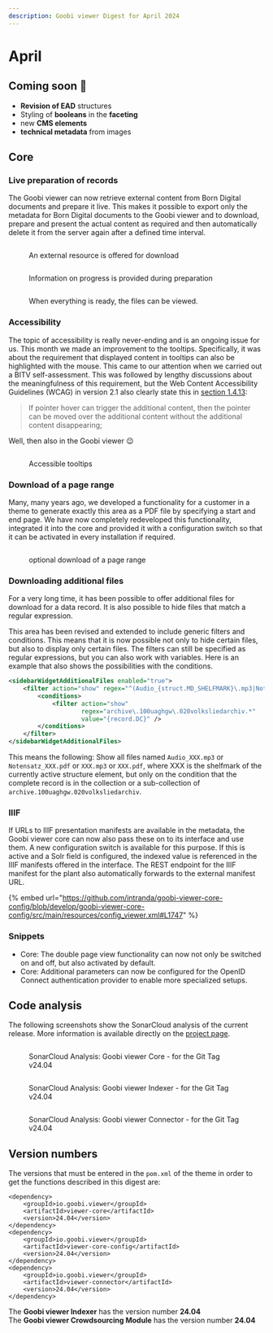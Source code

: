 ```yaml
---
description: Goobi viewer Digest for April 2024
---
```


# April

## Coming soon :rocket:&#x20;

* **Revision of EAD** structures
* Styling of **booleans** in the **faceting**
* new **CMS elements**
* **technical metadata** from images

## Core

### Live preparation of records

The Goobi viewer can now retrieve external content from Born Digital documents and prepare it live. This makes it possible to export only the metadata for Born Digital documents to the Goobi viewer and to download, prepare and present the actual content as required and then automatically delete it from the server again after a defined time interval.

<figure><img src="../.gitbook/assets/24.04_EN_1-external-ressources.png" alt=""><figcaption><p>An external resource is offered for download</p></figcaption></figure>

<figure><img src="../.gitbook/assets/24.04_EN_2-external-ressources.png" alt=""><figcaption><p>Information on progress is provided during preparation</p></figcaption></figure>

<figure><img src="../.gitbook/assets/24.04_EN_3-external-ressources.png" alt=""><figcaption><p>When everything is ready, the files can be viewed.</p></figcaption></figure>

### Accessibility

The topic of accessibility is really never-ending and is an ongoing issue for us. This month we made an improvement to the tooltips. Specifically, it was about the requirement that displayed content in tooltips can also be highlighted with the mouse. This came to our attention when we carried out a BITV self-assessment. This was followed by lengthy discussions about the meaningfulness of this requirement, but the Web Content Accessibility Guidelines (WCAG) in version 2.1 also clearly state this in [section 1.4.13](https://www.w3.org/TR/WCAG21/#content-on-hover-or-focus):

> If pointer hover can trigger the additional content, then the pointer can be moved over the additional content without the additional content disappearing;

Well, then also in the Goobi viewer :wink:

<figure><img src="../.gitbook/assets/24.04_EN_tooltips-a11y.gif" alt=""><figcaption><p>Accessible tooltips</p></figcaption></figure>

### Download of a page range

Many, many years ago, we developed a functionality for a customer in a theme to generate exactly this area as a PDF file by specifying a start and end page. We have now completely redeveloped this functionality, integrated it into the core and provided it with a configuration switch so that it can be activated in every installation if required.

<figure><img src="../.gitbook/assets/24.04_EN_page-range.png" alt=""><figcaption><p>optional download of a page range</p></figcaption></figure>

### Downloading additional files

For a very long time, it has been possible to offer additional files for download for a data record. It is also possible to hide files that match a regular expression.

This area has been revised and extended to include generic filters and conditions. This means that it is now possible not only to hide certain files, but also to display only certain files. The filters can still be specified as regular expressions, but you can also work with variables. Here is an example that also shows the possibilities with the conditions.

```xml
<sidebarWidgetAdditionalFiles enabled="true">
    <filter action="show" regex="^(Audio_{struct.MD_SHELFMARK}\.mp3|Notensatz_{struct.MD_SHELFMARK}\.pdf|{struct.MD_SHELFMARK}\.mp3|{struct.MD_SHELFMARK}\.pdf)$">
        <conditions>
            <filter action="show"
                    regex="archive\.100uaghgw\.020volksliedarchiv.*"
                    value="{record.DC}" />
        </conditions>
    </filter>
</sidebarWidgetAdditionalFiles>
```

This means the following: Show all files named `Audio_XXX.mp3` or `Notensatz_XXX.pdf` or `XXX.mp3` or `XXX.pdf`, where XXX is the shelfmark of the currently active structure element, but only on the condition that the complete record is in the collection or a sub-collection of `archive.100uaghgw.020volksliedarchiv`.

### IIIF

If URLs to IIIF presentation manifests are available in the metadata, the Goobi viewer core can now also pass these on to its interface and use them. A new configuration switch is available for this purpose. If this is active and a Solr field is configured, the indexed value is referenced in the IIIF manifests offered in the interface. The REST endpoint for the IIIF manifest for the plant also automatically forwards to the external manifest URL.

{% embed url="https://github.com/intranda/goobi-viewer-core-config/blob/develop/goobi-viewer-core-config/src/main/resources/config_viewer.xml#L1747" %}

### Snippets

* Core: The double page view functionality can now not only be switched on and off, but also activated by default.
* Core: Additional parameters can now be configured for the OpenID Connect authentication provider to enable more specialized setups.

## Code analysis

The following screenshots show the SonarCloud analysis of the current release. More information is available directly on the [project page](https://sonarcloud.io/organizations/intranda/projects).

<figure><img src="../.gitbook/assets/24.04_sonar-core.png" alt=""><figcaption><p>SonarCloud Analysis: Goobi viewer Core - for the Git Tag v24.04</p></figcaption></figure>

<figure><img src="../.gitbook/assets/24.04_sonar-indexer.png" alt=""><figcaption><p>SonarCloud Analysis: Goobi viewer Indexer - for the Git Tag v24.04</p></figcaption></figure>

<figure><img src="../.gitbook/assets/24.04_sonar-connector.png" alt=""><figcaption><p>SonarCloud Analysis: Goobi viewer Connector - for the Git Tag v24.04</p></figcaption></figure>

## Version numbers&#x20;

The versions that must be entered in the `pom.xml` of the theme in order to get the functions described in this digest are:

```markup
<dependency>
    <groupId>io.goobi.viewer</groupId>
    <artifactId>viewer-core</artifactId>
    <version>24.04</version>
</dependency>
<dependency>
    <groupId>io.goobi.viewer</groupId>
    <artifactId>viewer-core-config</artifactId>
    <version>24.04</version>
</dependency>
<dependency>
    <groupId>io.goobi.viewer</groupId>
    <artifactId>viewer-connector</artifactId>
    <version>24.04</version>
</dependency>
```

The **Goobi viewer Indexer** has the version number **24.04**\
The **Goobi viewer Crowdsourcing Module** has the version number **24.04**
